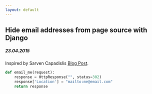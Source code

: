```yaml
---
layout: default
---
```


## Hide email addresses from page source with Django

##### 23.04.2015


Inspired by Sarven Capadislis [Blog Post](http://csarven.ca/hiding-email-addresses#httpredirect).

~~~py
def email_me(request):
    response = HttpResponse("", status=302)
    response['Location'] = "mailto:me@email.com"
    return response
~~~
